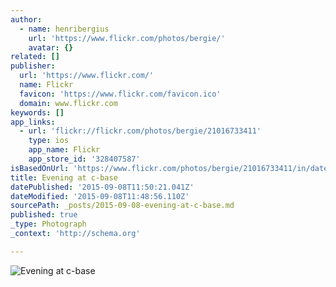 ```yaml
---
author:
  - name: henribergius
    url: 'https://www.flickr.com/photos/bergie/'
    avatar: {}
related: []
publisher:
  url: 'https://www.flickr.com/'
  name: Flickr
  favicon: 'https://www.flickr.com/favicon.ico'
  domain: www.flickr.com
keywords: []
app_links:
  - url: 'flickr://flickr.com/photos/bergie/21016733411'
    type: ios
    app_name: Flickr
    app_store_id: '328407587'
isBasedOnUrl: 'https://www.flickr.com/photos/bergie/21016733411/in/datetaken/'
title: Evening at c-base
datePublished: '2015-09-08T11:50:21.041Z'
dateModified: '2015-09-08T11:48:56.110Z'
sourcePath: _posts/2015-09-08-evening-at-c-base.md
published: true
_type: Photograph
_context: 'http://schema.org'

---
```

![Evening at c-base](https://farm6.staticflickr.com/5740/21016733411_242b24c60f_b.jpg)